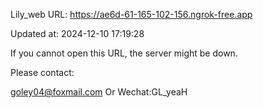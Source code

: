 Lily_web URL: https://ae6d-61-165-102-156.ngrok-free.app

Updated at: 2024-12-10 17:19:28

If you cannot open this URL, the server might be down.

Please contact: 

goley04@foxmail.com Or Wechat:GL_yeaH